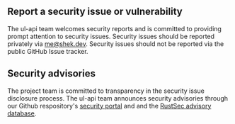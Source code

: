## Report a security issue or vulnerability

The ul-api team welcomes security reports and is committed to
providing prompt attention to security issues. Security issues should be
reported privately via [me@shek.dev][support-email]. Security issues should
not be reported via the public GitHub Issue tracker.

## Security advisories

The project team is committed to transparency in the security issue disclosure
process. The ul-api team announces security advisories through our
Github respository's [security portal][sec-advisories] and and the
[RustSec advisory database][rustsec-db].

[rustsec-db]: https://github.com/RustSec/advisory-db
[sec-advisories]: https://github.com/abishekk92/finternet-ul-api/security/advisories
[support-email]: mailto:me@shek.dev
